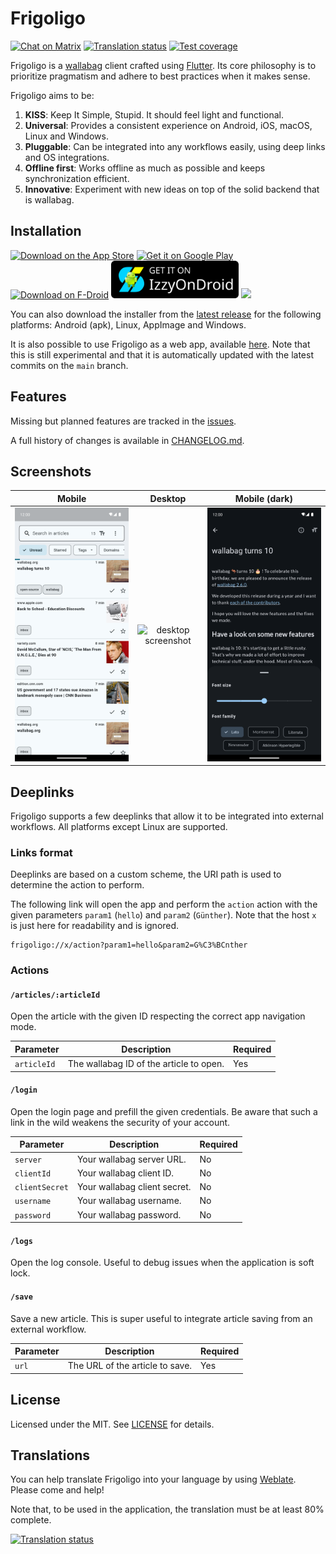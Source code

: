 # Frigoligo

[![Chat on Matrix](https://img.shields.io/matrix/frigoligo%3Aone.ems.host?server_fqdn=matrix.org)](https://matrix.to/#/#frigoligo:one.ems.host)
[![Translation status](https://hosted.weblate.org/widget/frigoligo/flutter/svg-badge.svg)](https://hosted.weblate.org/engage/frigoligo/)
[![Test coverage](https://sonarcloud.io/api/project_badges/measure?project=casimir_frigoligo&metric=coverage)](https://sonarcloud.io/summary/new_code?id=casimir_frigoligo)

Frigoligo is a [wallabag](https://wallabag.org/) client crafted using [Flutter](https://flutter.dev/). Its core philosophy is to prioritize pragmatism and adhere to best practices when it makes sense.

Frigoligo aims to be:

1. **KISS**: Keep It Simple, Stupid. It should feel light and functional.
2. **Universal**: Provides a consistent experience on Android, iOS, macOS, Linux and Windows.
3. **Pluggable**: Can be integrated into any workflows easily, using deep links and OS integrations.
4. **Offline first**: Works offline as much as possible and keeps synchronization efficient.
5. **Innovative**: Experiment with new ideas on top of the solid backend that is wallabag.

## Installation

[<img src="./assets/logos/badge_apple_app_store.svg" alt="Download on the App Store" height="60" />](https://apps.apple.com/us/app/frigoligo/id6451362294) [<img src="./assets/logos/badge_google_play_store.svg" alt="Get it on Google Play" height="60" />](https://play.google.com/store/apps/details?id=net.casimirlab.frigoligo) [<img src="./assets/logos/badge_fdroid.svg" alt="Download on F-Droid" height="60" />](https://f-droid.org/fr/packages/net.casimirlab.frigoligo/) [<img src="./assets/logos/badge_izzyondroid.svg" alt="Download on F-Droid (Izzy)" height="60" />](https://apt.izzysoft.de/fdroid/index/apk/net.casimirlab.frigoligo) [<img src="./assets/logos/badge_flathub.svg" height="60" />](https://flathub.org/apps/details/net.casimirlab.frigoligo)

You can also download the installer from the [latest release](https://github.com/casimir/frigoligo/releases/latest) for the following platforms: Android (apk), Linux, AppImage and Windows.

It is also possible to use Frigoligo as a web app, available [here](https://casimir.github.io/frigoligo/). Note that this is still experimental and that it is automatically updated with the latest commits on the `main` branch.

## Features

Missing but planned features are tracked in the [issues](https://github.com/casimir/frigoligo/issues?q=is%3Aissue+is%3Aopen+label%3A"missing+feature").

A full history of changes is available in [CHANGELOG.md](./CHANGELOG.md).

## Screenshots

|                                                   Mobile                                                    |                         Desktop                         |                                                         Mobile (dark)                                                          |
|:-----------------------------------------------------------------------------------------------------------:|:-------------------------------------------------------:|:------------------------------------------------------------------------------------------------------------------------------:|
| ![mobile screenshot](./fastlane/metadata/android/en-US/images/phoneScreenshots/android_phone_1-listing.png) | ![desktop screenshot](./assets/screenshots/desktop.png) | ![mobile dark screenshot](./fastlane/metadata/android/en-US/images/phoneScreenshots/android_phone_4-reading-settings-dark.png) |

## Deeplinks

Frigoligo supports a few deeplinks that allow it to be integrated into external workflows. All platforms except Linux are supported.

### Links format

Deeplinks are based on a custom scheme, the URI path is used to determine the action to perform.

The following link will open the app and perform the `action` action with the given parameters `param1` (`hello`) and `param2` (`Günther`). Note that the host `x` is just here for readability and is ignored.

```
frigoligo://x/action?param1=hello&param2=G%C3%BCnther
```

### Actions

#### `/articles/:articleId`

Open the article with the given ID respecting the correct app navigation mode.

| Parameter   | Description                             | Required |
|-------------|-----------------------------------------|----------|
| `articleId` | The wallabag ID of the article to open. | Yes      |

#### `/login`

Open the login page and prefill the given credentials. Be aware that such a link in the wild weakens the security of your account.

| Parameter      | Description                  | Required |
|----------------|------------------------------|----------|
| `server`       | Your wallabag server URL.    | No       |
| `clientId`     | Your wallabag client ID.     | No       |
| `clientSecret` | Your wallabag client secret. | No       |
| `username`     | Your wallabag username.      | No       |
| `password`     | Your wallabag password.      | No       |

#### `/logs`

Open the log console. Useful to debug issues when the application is soft lock.

#### `/save`

Save a new article. This is super useful to integrate article saving from an external workflow.

| Parameter | Description                     | Required |
|-----------|---------------------------------|----------|
| `url`     | The URL of the article to save. | Yes      |

## License

Licensed under the MIT. See [LICENSE](./LICENSE) for details.

## Translations

You can help translate Frigoligo into your language by using [Weblate](https://hosted.weblate.org/engage/frigoligo/). Please come and help!

Note that, to be used in the application, the translation must be at least 80% complete.

[![Translation status](https://hosted.weblate.org/widget/frigoligo/flutter/multi-auto.svg)](https://hosted.weblate.org/engage/frigoligo/)
